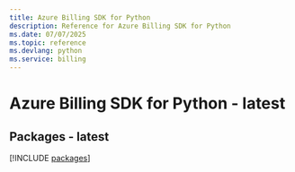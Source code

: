 ```yaml
---
title: Azure Billing SDK for Python
description: Reference for Azure Billing SDK for Python
ms.date: 07/07/2025
ms.topic: reference
ms.devlang: python
ms.service: billing
---
```

# Azure Billing SDK for Python - latest
## Packages - latest
[!INCLUDE [packages](billing-index.md)]
